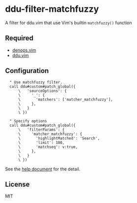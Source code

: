 # ddu-filter-matchfuzzy

A filter for ddu.vim that use Vim's builtin `matchfuzzy()` function


## Required

* [denops.vim](https://github.com/vim-denops/denops.vim)
* [ddu.vim](https://github.com/Shougo/ddu.vim)


## Configuration

```vim
  " Use matchfuzzy filter.
  call ddu#custom#patch_global({
      \   'sourceOptions': {
      \     '_': {
      \       'matchers': ['matcher_matchfuzzy'],
      \     },
      \   }
      \ })

  " Specify options
  call ddu#custom#patch_global({
      \   'filterParams': {
      \     'matcher_matchfuzzy': {
      \       'highlightMatched': 'Search',
      \       'limit': 100,
      \       'matchseq': v:true,
      \     },
      \   }
      \ })
```

See the [help document](doc/ddu-filter-matchfuzzy.txt) for the detail.


## License

MIT
